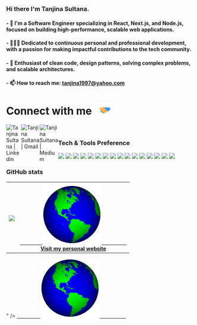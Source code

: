 ### Hi there I'm Tanjina Sultana. 
#### - 🌱 I'm a Software Engineer specializing in React, Next.js, and Node.js, focused on building high-performance, scalable web applications.
#### - 🏃🏻‍♀️ Dedicated to continuous personal and professional development, with a passion for making impactful contributions to the tech community.
#### - 🏁 Enthusiast of clean code, design patterns, solving complex problems, and scalable architectures.
#### - 📫 How to reach me: tanjina1997@yahoo.com

# Connect with me<img src="https://github.com/SatYu26/SatYu26/blob/master/Assets/Handshake.gif" height="32px">

<a href="https://www.linkedin.com/in/tanjina-sultana-2719a7283/">
  <img align="left" alt="Tanjina Sultana | Linkedin" width="40px" src="https://img.shields.io/badge/LinkedIn-blue?style=flat-square&logo=linkedin&logoColor=white" />
</a> 
<a href="mailto:tanjina1997@yahoo.com">
  <img align="left" alt="Tanjina Sultana | Gmail" width="50px" src="https://img.shields.io/badge/Gmail-red?style=flat-square&logo=gmail&logoColor=white" />
</a>
<a href="https://medium.com/@tanjina1997">
  <img align="left" alt="Tanjina Sultana | Medium" width="50px" src="https://img.shields.io/badge/Medium-black?style=flat-square&logo=medium&logoColor=white" />
</a>

<br/>


### Tech & Tools Preference

<img src = "https://img.shields.io/badge/-HTML5-E34F26?style=flat&logo=html5&logoColor=white"> <img src = "https://img.shields.io/badge/-CSS3-1572B6?style=flat&logo=css3&logoColor=white">
<img src="https://img.shields.io/badge/-Bootstrap-563D7C?style=flat&logo=bootstrap&logoColor=white">
<img src="https://img.shields.io/badge/-JavaScript-eed718?style=flat&logo=javascript&logoColor=ffffff">
<img src="https://img.shields.io/badge/-Sass-cc6699?style=flat&logo=sass&logoColor=ffffff">
<img src="https://img.shields.io/badge/-React-000000?style=flat&logo=react&logoColor=00c8ff">
<img src="https://img.shields.io/badge/-MongoDB-4DB33D?style=flat&logo=mongodb&logoColor=FFFFFF">
<img src="https://img.shields.io/badge/-Express.js-787878?style=flat">
<img src="https://img.shields.io/badge/-Node.js-3C873A?style=flat&logo=Node.js&logoColor=white">
<img src="http://img.shields.io/badge/-Git-F1502F?style=flat&logo=git&logoColor=FFFFFF">
<img src="http://img.shields.io/badge/-Github-000000?style=flat&logo=github&logoColor=FFFFFF">
<img src="http://img.shields.io/badge/-VS%20Code-007ACC?style=flat&logo=visual%20studio%20code&logoColor=white">
<img src="http://img.shields.io/badge/-Vercel-black?style=flat&logo=vercel&logoColor=white">
<img src="https://img.shields.io/badge/-Next.js-000000?style=flat&logo=next.js&logoColor=white">
<img src="https://img.shields.io/badge/-Tailwind%20CSS-38B2AC?style=flat&logo=tailwind-css&logoColor=white">
<img src="https://img.shields.io/badge/-TypeScript-007ACC?style=flat&logo=typescript&logoColor=white">

### GitHub stats
<table width="100%"  border="0" cellpadding="0" cellspacing="0">
  <tr>
    <td align="center">
  <tr>
    <td align="center">
      <img align="left" src="https://github-readme-stats.vercel.app/api?username=tanjina99&show_icons=true&theme=dracula" />
    </td>
    <td align="center">
      <a href="https://benyou.me">
        <span>&nbsp;&nbsp;&nbsp;&nbsp;&nbsp;&nbsp;&nbsp;</span>
        <span>&nbsp;&nbsp;&nbsp;&nbsp;&nbsp;&nbsp;&nbsp;</span>
        <img src="https://github.com/benyou1969/benyou1969/blob/master/globe.gif?raw=true" />
        <span>&nbsp;&nbsp;&nbsp;&nbsp;&nbsp;&nbsp;&nbsp;&nbsp;</span>
        <span>&nbsp;&nbsp;&nbsp;&nbsp;&nbsp;&nbsp;&nbsp;&nbsp;</span>
        <br>
        <strong>Visit my personal website </strong>
    </td>
  </tr>
</table>" />
    </td>
    <td align="center">
      <a href="https://benyou.me">
        <span>&nbsp;&nbsp;&nbsp;&nbsp;&nbsp;&nbsp;&nbsp;</span>
        <span>&nbsp;&nbsp;&nbsp;&nbsp;&nbsp;&nbsp;&nbsp;</span>
        <img src="https://github.com/benyou1969/benyou1969/blob/master/globe.gif?raw=true" />
        <span>&nbsp;&nbsp;&nbsp;&nbsp;&nbsp;&nbsp;&nbsp;&nbsp;</span>
        <span>&nbsp;&nbsp;&nbsp;&nbsp;&nbsp;&nbsp;&nbsp;&nbsp;</span>
        <br>
    </td>
  </tr>
</table>

